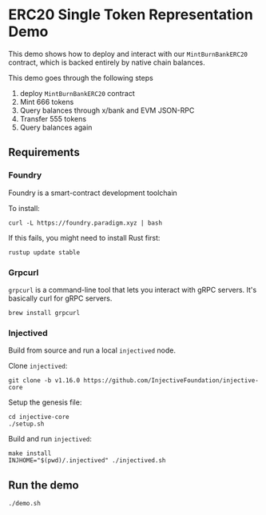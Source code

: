 # ERC20 Single Token Representation Demo

This demo shows how to deploy and interact with our `MintBurnBankERC20` contract,
which is backed entirely by native chain balances.

This demo goes through the following steps

1) deploy `MintBurnBankERC20` contract
2) Mint 666 tokens
3) Query balances through x/bank and EVM JSON-RPC
4) Transfer 555 tokens
5) Query balances again

## Requirements

### Foundry

Foundry is a smart-contract development toolchain

To install:

```
curl -L https://foundry.paradigm.xyz | bash
```

If this fails, you might need to install Rust first:

```
rustup update stable
```

### Grpcurl

`grpcurl` is a command-line tool that lets you interact with gRPC servers. It's 
basically curl for gRPC servers.

```
brew install grpcurl
```

### Injectived

Build from source and run a local `injectived` node.

Clone `injectived`: 

```
git clone -b v1.16.0 https://github.com/InjectiveFoundation/injective-core 
```

Setup the genesis file:
```
cd injective-core
./setup.sh
```

Build and run `injectived`:
```
make install
INJHOME="$(pwd)/.injectived" ./injectived.sh
```

## Run the demo

```
./demo.sh
```
